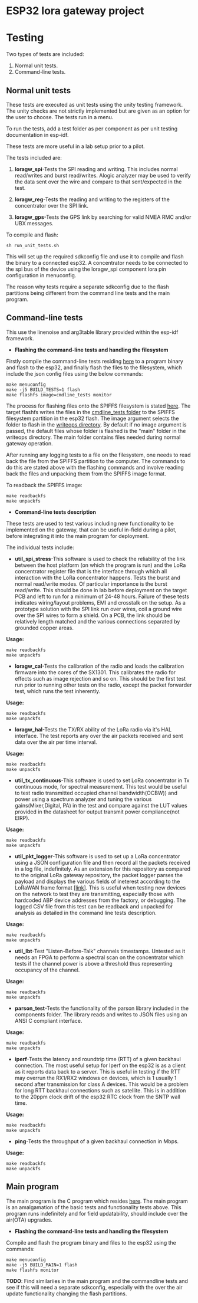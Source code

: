 
ESP32 lora gateway project
==========================

# Testing

Two types of tests are included:

1. Normal unit tests.
2. Command-line tests.

## Normal unit tests

These tests are executed as unit tests using the unity testing framework. The unity checks are not strictly implemented but are given as an option for the user to choose. The tests run in a menu.

To run the tests, add a test folder as per component as per unit testing documentation in esp-idf.

These tests are more useful in a lab setup prior to a pilot.

The tests included are:

1. __loragw_spi__-Tests the SPI reading and writing. This includes normal read/writes and burst read/writes. Alogic analyzer may be used to verify the data sent over the wire and compare to that sent/expected in the test.

2. __loragw_reg__-Tests the reading and writing to the registers of the concentrator over the SPI link.

3. __loragw_gps__-Tests the GPS link by searching for valid NMEA RMC and/or UBX messages.


To compile and flash:

```shell
sh run_unit_tests.sh
```

This will set up the required sdkconfig file and use it to compile and flash the binary to a connected esp32. A concentrator needs to be connected to the spi bus of the device using the loragw_spi component lora pin configuration in menuconfig.

The reason why tests require a separate sdkconfig due to the flash partitions being different from the command line tests and the main program.

## Command-line tests

This use the linenoise and arg3table library provided within the esp-idf framework.

* __Flashing the command-line tests and handling the filesystem__

Firstly compile the command-line tests residing [here](./cmdline_tests) to a program binary and flash to the esp32, and finally flash the files to the filesystem, which include the json config files using the below commands:

```shell
make menuconfig
make -j5 BUILD_TESTS=1 flash
make flashfs image=cmdline_tests monitor
```

The process for flashing files onto the SPIFFS filesystem is stated [here](./components/loboris_spiffs_image/readme.md). The target flashfs writes the files in the [cmdline_tests folder](./components/loboris_spiffs_image/writeops/cmdline_tests) to the SPIFFS filesystem partition in the esp32 flash. The image argument selects the folder to flash in the [writeops directory](./components/loboris_spiffs_image/writeops). By default if no image argument is passed, the default files whose folder is flashed is the "main" folder in the writeops directory. The main folder contains files needed during normal gateway operation.

After running any logging tests to a file on the filesystem, one needs to read back the file from the SPIFFS partition to the computer. The commands to do this are stated above with the flashing commands and involve reading back the files and unpacking them from the SPIFFS image format.

To readback the SPIFFS image:

```shell
make readbackfs
make unpackfs
```

* __Command-line tests description__

These tests are used to test various including new functionality to be implemented on the gateway, that can be useful in-field during a pilot, before integrating it into the main program for deployment.

The individual tests include:

+ __util_spi_stress__-This software is used to check the reliability of the link between the host platform (on which the program is run) and the LoRa concentrator register file that is the interface through which all interaction with the LoRa concentrator happens. Tests the burst and normal read/write modes. Of particular importance is the burst read/write. This should be done in lab before deployment on the target PCB and left to run for a minimum of 24-48 hours. Failure of these tests indicates wiring/layout problems, EMI and crosstalk on the setup. As a prototype solution with the SPI link run over wires, coil a ground wire over the SPI wires to form a shield. On a PCB, the link should be relatively length matched and the various connections separated by grounded copper areas. 

__Usage:__

```shell
make readbackfs
make unpackfs
```

+ __loragw_cal__-Tests the calibration of the radio and loads the calibration firmware into the cores of the SX1301. This calibrates the radio for effects such as image rejection and so on. This should be the first test run prior to running other tests on the radio, except the packet forwarder test, which runs the test inherently.

__Usage:__

```shell
make readbackfs
make unpackfs
```

+ __loragw_hal__-Tests the TX/RX ability of the LoRa radio via it's HAL interface. The test reports any over the air packets received and sent data over the air per time interval.

__Usage:__

```shell
make readbackfs
make unpackfs
```

+ __util_tx_continuous__-This software is used to set LoRa concentrator in Tx continuous mode, for spectral measurement. This test would be useful to test radio transmitted occupied channel bandwidth(OCBW)) and power using a spectrum analyzer and tuning the various gains(Mixer,Digital, PA) in the test and compare against the LUT values provided in the datasheet for output transmit power compliance(not EIRP).

__Usage:__

```shell
make readbackfs
make unpackfs
```

+ __util_pkt_logger__-This software is used to set up a LoRa concentrator using a JSON configuration file and then record all the packets received in a log file, indefinitely. As an extension for this repository as compared to the original LoRa gateway repository, the packet logger parses the payload and displays the various fields of ineterest according to the LoRaWAN frame format [[link]](https://hackmd.io/s/S1kg6Ymo-#). This is useful when testing new devices on the network to test they are transmitting, especially those with hardcoded ABP device addresses from the factory, or debugging. The logged CSV file from this test can be readback and unpacked for analysis as detailed in the command line tests description.

__Usage:__

```shell
make readbackfs
make unpackfs
```

+ __util_lbt__-Test "Listen-Before-Talk" channels timestamps. Untested as it needs an FPGA to perform a spectral scan on the concentrator which tests if the channel power is above a threshold thus representing occupancy of the channel.

__Usage:__

```shell
make readbackfs
make unpackfs
```

+ __parson_test__-Tests the functionality of the parson library included in the components folder. The library reads and writes to JSON files using an ANSI C compliant interface.

__Usage:__

```shell
make readbackfs
make unpackfs
```

+ __iperf__-Tests the latency and roundtrip time (RTT) of a given backhaul connection. The most useful setup for Iperf on the esp32 is as a client as it reports data back to a server. This is useful in testing if the RTT may overrun the RX1/RX2 windows on devices, which is 1 usually 1 second after transmission for class A devices. This would be a problem for long RTT backhaul connections such as satellite. This is in addition to the 20ppm clock drift of the esp32 RTC clock from the SNTP wall time.

__Usage:__

```shell
make readbackfs
make unpackfs
```

+ __ping__-Tests the throughput of a given  backhaul connection in Mbps.

__Usage:__

```shell
make readbackfs
make unpackfs
```

## Main program

The main program is the C program which resides [here](./main). The main program is an amalgamation of the basic tests and functionality tests above. This program runs indefinitely and for field updatability, should include over the air(OTA) upgrades.

* __Flashing the command-line tests and handling the filesystem__

Compile and flash the program binary and files to the esp32 using the commands:

```shell
make menuconfig
make -j5 BUILD_MAIN=1 flash
make flashfs monitor
```

__TODO__: Find similariies in the main program and the commandline tests and see if this will need a separate sdkconfig, especially with the over the air update functionality changing the flash partitions.